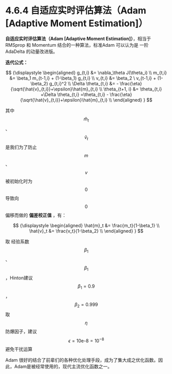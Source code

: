 
# 4.6.4 自适应实时评估算法（Adam [Adaptive Moment Estimation]）

**自适应实时评估算法（Adam [Adaptive Moment Estimation]）**，相当于RMSprop 和 Momentum 结合的一种算法，标准Adam 可以认为是 一阶AdaDelta 的动量改进版。

**迭代公式：**

$$
{\displaystyle 
 \begin{aligned}
   g_{t,i} &= \nabla_\theta J(\theta_i) \\
   m_{t,i} &= \beta_1   m_{t-1,i} + (1-\beta_1) g_{t,i} \\
   v_{t,i} &= \beta_2 \ v_{t-1,i} + (1-\beta_2) g_{t,i}^2 \\
   \Delta \theta_{t,i} &= - \frac{\eta}{\sqrt{\hat{v}_{t,i}}+\epsilon}\hat{m}_{t,i}  \\
   \theta_{t+1, i} &= \theta_{t,i} +\Delta \theta_{t,i} =\theta_{t,i} - \frac{\eta}{\sqrt{\hat{v}_{t,i}}+\epsilon}\hat{m}_{t,i}  \\
 \end{aligned}
}
$$

其中 $$\hat{m}_t$$ 、 $$\hat{v}_t$$ 是我们为了防止 $$m$$ 、 $$v$$ 被初始化时为 $$0$$ 导致向 $$0$$ 偏移而做的 **偏差校正值** ，有：

$$
{\displaystyle 
 \begin{aligned}
   \hat{m}_t &= \frac{m_t}{1-\beta_1}  \\
   \hat{v}_t &= \frac{v_t}{1-\beta_2}  \\
 \end{aligned}
}
$$

取 经验系数 $$\beta_1$$ 、 $$\beta_1$$ ，Hinton建议 $$\beta_1 = 0.9$$ ，$$\beta_2 = 0.999$$
取 $$\eta$$ 防爆因子，建议 $$\epsilon = \text{10e-8} = 10^{−8}$$ 避免干扰运算

Adam 很好的结合了前辈们的各种优化处理手段，成为了集大成之优化函数。因此，Adam是被经常使用的，现代主流优化函数之一。


[ref]: References_4.md